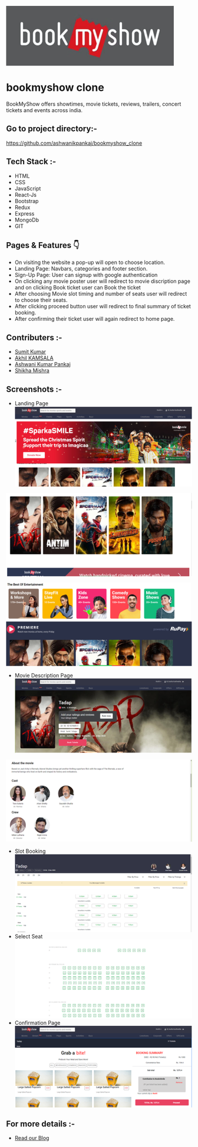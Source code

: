 
![Logo](https://github.com/sumit-krk/name/blob/master/Book_my_shoe.PNG?raw=true)


# bookmyshow clone

BookMyShow offers showtimes, movie tickets, reviews, trailers, concert tickets and events across india.


## Go to project directory:-
https://github.com/ashwanikpankaj/bookmyshow_clone
## Tech Stack :-
- HTML
- CSS
- JavaScript
- React-Js
- Bootstrap
- Redux
- Express
- MongoDb
- GIT
## Pages & Features 👇
- On visiting the website a pop-up will open to choose location.
- Landing Page: Navbars, categories and footer section.
- Sign-Up Page: User can signup with google authentication
- On clicking any movie poster user will redirect to movie discription page and on clicking Book ticket user can Book the ticket
- After choosing Movie slot timing and number of seats user will redirect to choose their seats.
- After clicking proceed button user will redirect to final summary of ticket booking.
- After confirming their ticket user will again redirect to home page.
## Contributers :-
- [Sumit Kumar](https://github.com/sumit-krk)
- [Akhil KAMSALA](https://github.com/akhilsdeportfolio)
- [Ashwani Kumar Pankaj](https://github.com/ashwanikpankaj)
- [Shikha Mishra](https://github.com/sumit-krk)
## Screenshots :-
- Landing Page
![Logo](https://github.com/sumit-krk/name/blob/master/Capture_1.PNG?raw=true)

![Logo](https://github.com/sumit-krk/name/blob/master/Capture_2.PNG?raw=true)

![Logo](https://github.com/sumit-krk/name/blob/master/Capture_3.PNG?raw=true)
- Movie Description Page
![Logo](https://github.com/sumit-krk/name/blob/master/Capture_4.PNG?raw=true)

![Logo](https://github.com/sumit-krk/name/blob/master/Capture_5.PNG?raw=true)
- Slot Booking
![Logo](https://github.com/sumit-krk/name/blob/master/Capture_6.PNG?raw=true)
- Select Seat
![Logo](https://github.com/sumit-krk/name/blob/master/Capture_7.PNG?raw=true)
- Confirmation Page
![Logo](https://github.com/sumit-krk/name/blob/master/Capture_8.PNG?raw=true)


## For more details :-

- [Read our Blog](https://github.com/sumit-krk)
